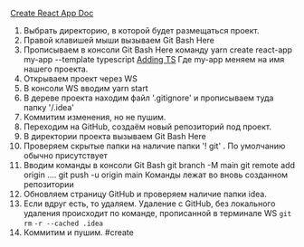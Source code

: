[Create React App Doc](https://create-react-app.dev/)
1. Выбрать директорию, в которой будет размещаться проект.
2. Правой клавишей мыши вызываем Git Bash Here
3. Прописываем в консоли Git Bash Here команду
         yarn create react-app my-app --template typescript
         [Adding TS](https://create-react-app.dev/docs/adding-typescript)
    Где my-app меняем на имя нашего проекта.
4. Открываем проект через WS 
5. В консоли WS вводим 
        yarn start
6. В дереве проекта находим файл '.gitignore'  и прописываем туда папку 
        '/.idea'
7. Коммитим изменения, но не пушим.
8. Переходим на GitHub, создаём  новый репозиторий под проект.
9. В директории проекта вызываем Git Bash Here
10. Проверяем скрытые папки на наличие папки '! git' . По умолчанию обычно присутствует
11. Вводим команды в консоли Git Bash
        git branch -M main
        git remote add origin ….
        git push -u origin main
Команды лежат во вновь созданном репозитории
12. Обновляем страницу GitHub и проверяем наличие папки idea.
13. Если вдруг есть, то удаляем. Удаление с GitHub, без локального удаления происходит по команде, прописанной в терминале WS
 `git` `rm` `-r --cached .idea`
14. Коммитим и пушим.
#create
